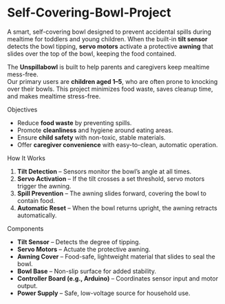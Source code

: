 # Self-Covering-Bowl-Project
A smart, self-covering bowl designed to prevent accidental spills during mealtime for toddlers and young children.   When the built-in **tilt sensor** detects the bowl tipping, **servo motors** activate a protective **awning** that slides over the top of the bowl, keeping the food contained.

The **Unspillabowl** is built to help parents and caregivers keep mealtime mess-free.  
Our primary users are **children aged 1–5**, who are often prone to knocking over their bowls. This project minimizes food waste, saves cleanup time, and makes mealtime stress-free.

Objectives
- Reduce **food waste** by preventing spills.
- Promote **cleanliness** and hygiene around eating areas.
- Ensure **child safety** with non-toxic, stable materials.
- Offer **caregiver convenience** with easy-to-clean, automatic operation.

How It Works
1. **Tilt Detection** – Sensors monitor the bowl’s angle at all times.  
2. **Servo Activation** – If the tilt crosses a set threshold, servo motors trigger the awning.  
3. **Spill Prevention** – The awning slides forward, covering the bowl to contain food.  
4. **Automatic Reset** – When the bowl returns upright, the awning retracts automatically.

Components
- **Tilt Sensor** – Detects the degree of tipping.  
- **Servo Motors** – Actuate the protective awning.  
- **Awning Cover** – Food-safe, lightweight material that slides to seal the bowl.  
- **Bowl Base** – Non-slip surface for added stability.  
- **Controller Board (e.g., Arduino)** – Coordinates sensor input and motor output.  
- **Power Supply** – Safe, low-voltage source for household use.
